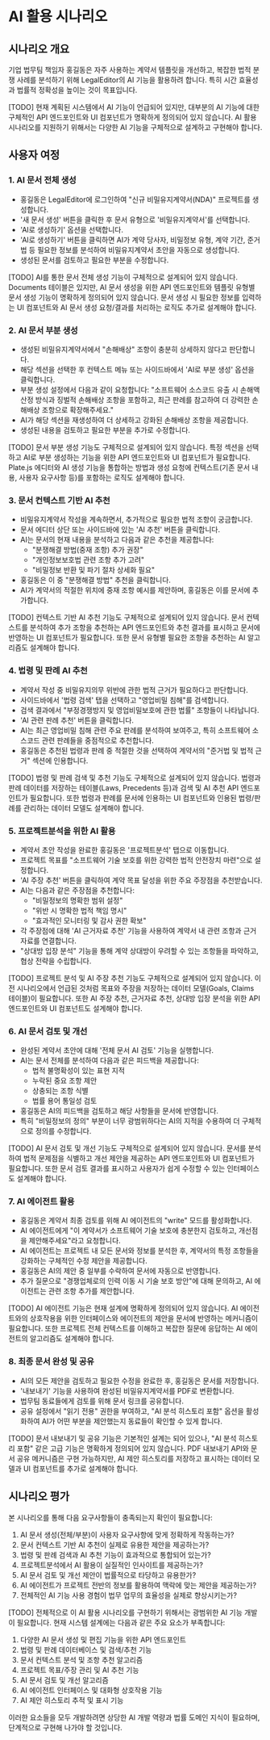 # AI 활용 시나리오

## 시나리오 개요
기업 법무팀 책임자 홍길동은 자주 사용하는 계약서 템플릿을 개선하고, 복잡한 법적 분쟁 사례를 분석하기 위해 LegalEditor의 AI 기능을 활용하려 합니다. 특히 시간 효율성과 법률적 정확성을 높이는 것이 목표입니다.

[TODO]
현재 계획된 시스템에서 AI 기능이 언급되어 있지만, 대부분의 AI 기능에 대한 구체적인 API 엔드포인트와 UI 컴포넌트가 명확하게 정의되어 있지 않습니다. AI 활용 시나리오를 지원하기 위해서는 다양한 AI 기능을 구체적으로 설계하고 구현해야 합니다.

## 사용자 여정

### 1. AI 문서 전체 생성
- 홍길동은 LegalEditor에 로그인하여 "신규 비밀유지계약서(NDA)" 프로젝트를 생성합니다.
- '새 문서 생성' 버튼을 클릭한 후 문서 유형으로 '비밀유지계약서'를 선택합니다.
- 'AI로 생성하기' 옵션을 선택합니다.
- 'AI로 생성하기' 버튼을 클릭하면 AI가 계약 당사자, 비밀정보 유형, 계약 기간, 준거법 등 필요한 정보를 분석하여 비밀유지계약서 초안을 자동으로 생성합니다.
- 생성된 문서를 검토하고 필요한 부분을 수정합니다.

[TODO]
AI를 통한 문서 전체 생성 기능이 구체적으로 설계되어 있지 않습니다. Documents 테이블은 있지만, AI 문서 생성을 위한 API 엔드포인트와 템플릿 유형별 문서 생성 기능이 명확하게 정의되어 있지 않습니다. 문서 생성 시 필요한 정보를 입력하는 UI 컴포넌트와 AI 문서 생성 요청/결과를 처리하는 로직도 추가로 설계해야 합니다.

### 2. AI 문서 부분 생성
- 생성된 비밀유지계약서에서 "손해배상" 조항이 충분히 상세하지 않다고 판단합니다.
- 해당 섹션을 선택한 후 컨텍스트 메뉴 또는 사이드바에서 'AI로 부분 생성' 옵션을 클릭합니다.
- 부분 생성 설정에서 다음과 같이 요청합니다: "소프트웨어 소스코드 유출 시 손해액 산정 방식과 징벌적 손해배상 조항을 포함하고, 최근 판례를 참고하여 더 강력한 손해배상 조항으로 확장해주세요."
- AI가 해당 섹션을 재생성하여 더 상세하고 강화된 손해배상 조항을 제공합니다.
- 생성된 내용을 검토하고 필요한 부분을 추가로 수정합니다.

[TODO]
문서 부분 생성 기능도 구체적으로 설계되어 있지 않습니다. 특정 섹션을 선택하고 AI로 부분 생성하는 기능을 위한 API 엔드포인트와 UI 컴포넌트가 필요합니다. Plate.js 에디터와 AI 생성 기능을 통합하는 방법과 생성 요청에 컨텍스트(기존 문서 내용, 사용자 요구사항 등)를 포함하는 로직도 설계해야 합니다.

### 3. 문서 컨텍스트 기반 AI 추천
- 비밀유지계약서 작성을 계속하면서, 추가적으로 필요한 법적 조항이 궁금합니다.
- 문서 에디터 상단 또는 사이드바에 있는 'AI 추천' 버튼을 클릭합니다.
- AI는 문서의 현재 내용을 분석하고 다음과 같은 추천을 제공합니다:
  - "분쟁해결 방법(중재 조항) 추가 권장"
  - "개인정보보호법 관련 조항 추가 고려"
  - "비밀정보 반환 및 파기 절차 상세화 필요"
- 홍길동은 이 중 "분쟁해결 방법" 추천을 클릭합니다.
- AI가 계약서의 적절한 위치에 중재 조항 예시를 제안하며, 홍길동은 이를 문서에 추가합니다.

[TODO]
컨텍스트 기반 AI 추천 기능도 구체적으로 설계되어 있지 않습니다. 문서 컨텍스트를 분석하여 추가 조항을 추천하는 API 엔드포인트와 추천 결과를 표시하고 문서에 반영하는 UI 컴포넌트가 필요합니다. 또한 문서 유형별 필요한 조항을 추천하는 AI 알고리즘도 설계해야 합니다.

### 4. 법령 및 판례 AI 추천
- 계약서 작성 중 비밀유지의무 위반에 관한 법적 근거가 필요하다고 판단합니다.
- 사이드바에서 '법령 검색' 탭을 선택하고 "영업비밀 침해"를 검색합니다.
- 검색 결과에서 "부정경쟁방지 및 영업비밀보호에 관한 법률" 조항들이 나타납니다.
- 'AI 관련 판례 추천' 버튼을 클릭합니다.
- AI는 최근 영업비밀 침해 관련 주요 판례를 분석하여 보여주고, 특히 소프트웨어 소스코드 관련 판례들을 중점적으로 추천합니다.
- 홍길동은 추천된 법령과 판례 중 적절한 것을 선택하여 계약서의 "준거법 및 법적 근거" 섹션에 인용합니다.

[TODO]
법령 및 판례 검색 및 추천 기능도 구체적으로 설계되어 있지 않습니다. 법령과 판례 데이터를 저장하는 테이블(Laws, Precedents 등)과 검색 및 AI 추천 API 엔드포인트가 필요합니다. 또한 법령과 판례를 문서에 인용하는 UI 컴포넌트와 인용된 법령/판례를 관리하는 데이터 모델도 설계해야 합니다.

### 5. 프로젝트분석을 위한 AI 활용
- 계약서 초안 작성을 완료한 홍길동은 '프로젝트분석' 탭으로 이동합니다.
- 프로젝트 목표를 "소프트웨어 기술 보호를 위한 강력한 법적 안전장치 마련"으로 설정합니다.
- 'AI 주장 추천' 버튼을 클릭하여 계약 목표 달성을 위한 주요 주장점을 추천받습니다.
- AI는 다음과 같은 주장점을 추천합니다:
  - "비밀정보의 명확한 범위 설정"
  - "위반 시 명확한 법적 책임 명시"
  - "효과적인 모니터링 및 감사 권한 확보"
- 각 주장점에 대해 'AI 근거자료 추천' 기능을 사용하여 계약서 내 관련 조항과 근거 자료를 연결합니다.
- "상대방 입장 분석" 기능을 통해 계약 상대방이 우려할 수 있는 조항들을 파악하고, 협상 전략을 수립합니다.

[TODO]
프로젝트 분석 및 AI 주장 추천 기능도 구체적으로 설계되어 있지 않습니다. 이전 시나리오에서 언급된 것처럼 목표와 주장을 저장하는 데이터 모델(Goals, Claims 테이블)이 필요합니다. 또한 AI 주장 추천, 근거자료 추천, 상대방 입장 분석을 위한 API 엔드포인트와 UI 컴포넌트도 설계해야 합니다.

### 6. AI 문서 검토 및 개선
- 완성된 계약서 초안에 대해 '전체 문서 AI 검토' 기능을 실행합니다.
- AI는 문서 전체를 분석하여 다음과 같은 피드백을 제공합니다:
  - 법적 불명확성이 있는 표현 지적
  - 누락된 중요 조항 제안
  - 상충되는 조항 식별
  - 법률 용어 통일성 검토
- 홍길동은 AI의 피드백을 검토하고 해당 사항들을 문서에 반영합니다.
- 특히 "비밀정보의 정의" 부분이 너무 광범위하다는 AI의 지적을 수용하여 더 구체적으로 정의를 수정합니다.

[TODO]
AI 문서 검토 및 개선 기능도 구체적으로 설계되어 있지 않습니다. 문서를 분석하여 법적 문제점을 식별하고 개선 제안을 제공하는 API 엔드포인트와 UI 컴포넌트가 필요합니다. 또한 문서 검토 결과를 표시하고 사용자가 쉽게 수정할 수 있는 인터페이스도 설계해야 합니다.

### 7. AI 에이전트 활용
- 홍길동은 계약서 최종 검토를 위해 AI 에이전트의 "write" 모드를 활성화합니다.
- AI 에이전트에게 "이 계약서가 소프트웨어 기술 보호에 충분한지 검토하고, 개선점을 제안해주세요"라고 요청합니다.
- AI 에이전트는 프로젝트 내 모든 문서와 정보를 분석한 후, 계약서의 특정 조항들을 강화하는 구체적인 수정 제안을 제공합니다.
- 홍길동은 AI의 제안 중 일부를 수락하여 문서에 자동으로 반영합니다.
- 추가 질문으로 "경쟁업체로의 인력 이동 시 기술 보호 방안"에 대해 문의하고, AI 에이전트는 관련 조항 추가를 제안합니다.

[TODO]
AI 에이전트 기능은 현재 설계에 명확하게 정의되어 있지 않습니다. AI 에이전트와의 상호작용을 위한 인터페이스와 에이전트의 제안을 문서에 반영하는 메커니즘이 필요합니다. 또한 프로젝트 전체 컨텍스트를 이해하고 복잡한 질문에 응답하는 AI 에이전트의 알고리즘도 설계해야 합니다.

### 8. 최종 문서 완성 및 공유
- AI의 모든 제안을 검토하고 필요한 수정을 완료한 후, 홍길동은 문서를 저장합니다.
- '내보내기' 기능을 사용하여 완성된 비밀유지계약서를 PDF로 변환합니다.
- 법무팀 동료들에게 검토를 위해 문서 링크를 공유합니다.
- 공유 설정에서 "읽기 전용" 권한을 부여하고, "AI 분석 히스토리 포함" 옵션을 활성화하여 AI가 어떤 부분을 제안했는지 동료들이 확인할 수 있게 합니다.

[TODO]
문서 내보내기 및 공유 기능은 기본적인 설계는 되어 있으나, "AI 분석 히스토리 포함" 같은 고급 기능은 명확하게 정의되어 있지 않습니다. PDF 내보내기 API와 문서 공유 메커니즘은 구현 가능하지만, AI 제안 히스토리를 저장하고 표시하는 데이터 모델과 UI 컴포넌트를 추가로 설계해야 합니다.

## 시나리오 평가
본 시나리오를 통해 다음 요구사항들이 충족되는지 확인이 필요합니다:

1. AI 문서 생성(전체/부분)이 사용자 요구사항에 맞게 정확하게 작동하는가?
2. 문서 컨텍스트 기반 AI 추천이 실제로 유용한 제안을 제공하는가?
3. 법령 및 판례 검색과 AI 추천 기능이 효과적으로 통합되어 있는가?
4. 프로젝트분석에서 AI 활용이 실질적인 인사이트를 제공하는가?
5. AI 문서 검토 및 개선 제안이 법률적으로 타당하고 유용한가?
6. AI 에이전트가 프로젝트 전반의 정보를 활용하여 맥락에 맞는 제안을 제공하는가?
7. 전체적인 AI 기능 사용 경험이 법무 업무의 효율성을 실제로 향상시키는가? 

[TODO]
전체적으로 이 AI 활용 시나리오를 구현하기 위해서는 광범위한 AI 기능 개발이 필요합니다. 현재 시스템 설계에는 다음과 같은 주요 요소가 부족합니다:
1. 다양한 AI 문서 생성 및 편집 기능을 위한 API 엔드포인트
2. 법령 및 판례 데이터베이스 및 검색/추천 기능
3. 문서 컨텍스트 분석 및 조항 추천 알고리즘
4. 프로젝트 목표/주장 관리 및 AI 추천 기능
5. AI 문서 검토 및 개선 알고리즘
6. AI 에이전트 인터페이스 및 대화형 상호작용 기능
7. AI 제안 히스토리 추적 및 표시 기능

이러한 요소들을 모두 개발하려면 상당한 AI 개발 역량과 법률 도메인 지식이 필요하며, 단계적으로 구현해 나가야 할 것입니다. 